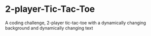 # 2-player-Tic-Tac-Toe
A coding challenge, 2-player tic-tac-toe with a dynamically changing background and dynamically changing text

